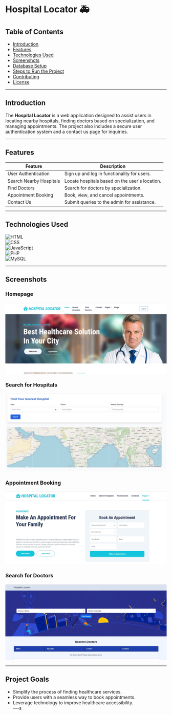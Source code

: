 # Hospital Locator 🚑  

## Table of Contents  
- [Introduction](#introduction)  
- [Features](#features)  
- [Technologies Used](#technologies-used)  
- [Screenshots](#screenshots)  
- [Database Setup](#database-setup)  
- [Steps to Run the Project](#steps-to-run-the-project)  
- [Contributing](#contributing)  
- [License](#license)  


---

## Introduction  
The **Hospital Locator** is a web application designed to assist users in locating nearby hospitals, finding doctors based on specialization, and managing appointments. The project also includes a secure user authentication system and a contact us page for inquiries.  


---


## Features

| Feature               | Description                                     |  
|-----------------------|-------------------------------------------------|  
| User Authentication   | Sign up and log in functionality for users.     |  
| Search Nearby Hospitals | Locate hospitals based on the user's location.|  
| Find Doctors          | Search for doctors by specialization.           |  
| Appointment Booking   | Book, view, and cancel appointments.            |  
| Contact Us            | Submit queries to the admin for assistance.     |  
  

---

## Technologies Used  
 
![HTML](https://img.shields.io/badge/HTML-5-orange)  
![CSS](https://img.shields.io/badge/CSS-3-blue)  
![JavaScript](https://img.shields.io/badge/JavaScript-ES6-yellow)  
![PHP](https://img.shields.io/badge/PHP-7.4-purple)  
![MySQL](https://img.shields.io/badge/MySQL-8.0-blue)  

---

## Screenshots  

### Homepage  
![Homepage](screenshots/homepage.jpg)  

### Search for Hospitals  
![Hospital Search](screenshots/maps.jpg)  

### Appointment Booking  
![Appointment Booking](screenshots/appointment.jpg)  

### Search for Doctors 
![Contact Us Page](screenshots/doctor.jpg)  

  

---
## Project Goals  
- Simplify the process of finding healthcare services.  
- Provide users with a seamless way to book appointments.  
- Leverage technology to improve healthcare accessibility.  
---s
